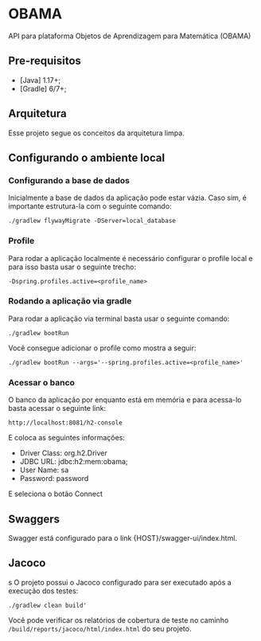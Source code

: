 # OBAMA
API para plataforma Objetos de Aprendizagem para Matemática (OBAMA)

## Pre-requisitos
* [Java] 1.17+;
* [Gradle] 6/7+;

## Arquitetura

Esse projeto segue os conceitos da arquitetura limpa.

## Configurando o ambiente local

### Configurando a base de dados

Inicialmente a base de dados da aplicação pode estar vázia. Caso sim, é importante estrutura-la com o seguinte comando:

```shell
./gradlew flywayMigrate -DServer=local_database
```

### Profile

Para rodar a aplicação localmente é necessário configurar o profile local e para isso basta usar o seguinte trecho:

```
-Dspring.profiles.active=<profile_name>
```

### Rodando a aplicação via gradle

Para rodar a aplicação via terminal basta usar o seguinte comando:

```
./gradlew bootRun
```

Você consegue adicionar o profile como mostra a seguir:

```
./gradlew bootRun --args='--spring.profiles.active=<profile_name>'
```

### Acessar o banco

O banco da aplicação por enquanto está em memória e para acessa-lo basta acessar o seguinte link:

```
http://localhost:8081/h2-console
```

E coloca as seguintes informações:

- Driver Class: org.h2.Driver
- JDBC URL: jdbc:h2:mem:obama;
- User Name: sa
- Password: password

E seleciona o botão Connect

## Swaggers

Swagger está configurado para o link {HOST}/swagger-ui/index.html.

## Jacoco
s
O projeto possui o Jacoco configurado para ser executado após a execução dos testes:

```
./gradlew clean build'
```

Você pode verificar os relatórios de cobertura de teste no caminho `/build/reports/jacoco/html/index.html` do seu projeto.
